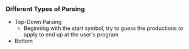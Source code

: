 ### Different Types of Parsing
- Top-Down Parsing
	- Beginning with the start symbol, try to guess the productions to apply to end up at the user's program
- Bottom